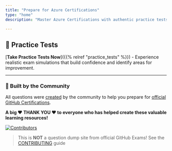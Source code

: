```yaml
---
title: "Prepare for Azure Certifications"
type: "home"
description: "Master Azure Certifications with authentic practice tests. Not question dumps - genuine community-created questions for Azure Fundamentals, Azure Administrator, Azure Architect exams!"

---
```




## 🎯 Practice Tests

[**Take Practice Tests Now**]({{% relref "practice_tests" %}}) - Experience realistic exam simulations that build confidence and identify areas for improvement.    

---



### 👥 Built by the Community


All questions were [created](https://github.com/marconipoveda/az-certified/blob/master/CONTRIBUTING.md) by the community to help you prepare for [official GitHub Certifications](https://learn.github.com/certifications). 

**A big ❤️ THANK YOU ❤️ to everyone who has helped create these valuable learning resources!** 

[![Contributors](https://contrib.rocks/image?repo=marconipoveda/az-certified)](https://github.com/marconipoveda/az-certified/graphs/contributors)

> This is **NOT** a question dump site from official GitHub Exams! See the [CONTRIBUTING](https://github.com/marconipoveda/az-certified/blob/master/CONTRIBUTING.md) guide